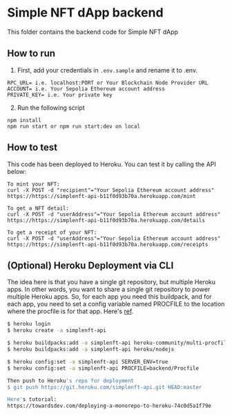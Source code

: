 # Simple NFT dApp backend
This folder contains the backend code for Simple NFT dApp

## How to run 
1. First, add your credentials in `.env.sample` and rename it to .env. 
```.env
RPC_URL= i.e. localhost:PORT or Your Blockchain Node Provider URL
ACCOUNT= i.e. Your Sepolia Ethereum account address
PRIVATE_KEY= i.e. Your private key
```
2. Run the following script
```
npm install
npm run start or npm run start:dev on local
```

## How to test
This code has been deployed to Heroku. You can test it by calling the API below:
```
To mint your NFT:
curl -X POST -d "recipient"="Your Sepolia Ethereum account address" https://https://simplenft-api-b11f0d93b70a.herokuapp.com/mint

To get a NFT detail:
curl -X POST -d "userAddress"="Your Sepolia Ethereum account address" https://https://simplenft-api-b11f0d93b70a.herokuapp.com/details

To get a receipt of your NFT:
curl -X POST -d "userAddress"="Your Sepolia Ethereum account address" https://https://simplenft-api-b11f0d93b70a.herokuapp.com/receipts
```

## (Optional) Heroku Deployment via CLI
The idea here is that you have a single git repository, but multiple Heroku apps. In other words, you want to share a single git repository to power multiple Heroku apps. So, for each app you need this buildpack, and for each app, you need to set a config variable named PROCFILE to the location where the procfile is for that app. Here's [ref](https://elements.heroku.com/buildpacks/heroku/heroku-buildpack-multi-procfile). 

```sh
$ heroku login
$ heroku create -a simplenft-api

$ heroku buildpacks:add -a simplenft-api heroku-community/multi-procfile
$ heroku buildpacks:add -a simplenft-api heroku/nodejs

$ heroku config:set -a simplenft-api SERVER_ENV=true
$ heroku config:set -a simplenft-api PROCFILE=backend/Procfile

Then push to Heroku's repo for deployment
$ git push https://git.heroku.com/simplenft-api.git HEAD:master

Here's tutorial:
https://towardsdev.com/deploying-a-monorepo-to-heroku-74c0d5a1f79e
```